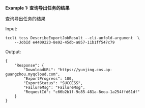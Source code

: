 **Example 1: 查询导出任务的结果**

查询导出任务的结果

Input: 

```
tccli tcss DescribeExportJobResult --cli-unfold-argument  \
    --JobId e4409223-8e92-45db-a857-11b1ff547c79
```

Output: 
```
{
    "Response": {
        "DownloadURL": "https://yunjing.cos.ap-guangzhou.myqcloud.com",
        "ExportProgress": 100,
        "ExportStatus": "SUCCESS",
        "FailureMsg": "FailureMsg",
        "RequestId": "c66b2b1f-9c85-481a-8eea-1a254ffd61df"
    }
}
```

